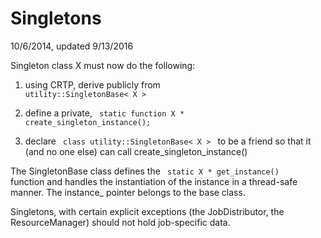 Singletons
==========

10/6/2014, updated 9/13/2016

Singleton class X must now do the following:
1) using CRTP, derive publicly from <code> utility::SingletonBase< X > </code>

2) define a private, <code> static function X * create_singleton_instance(); </code>

3) declare <code> class utility::SingletonBase< X > </code> to be a friend so that it
    (and no one else) can call create_singleton_instance()
  

The SingletonBase class defines the <code> static X * get_instance() </code> function and handles
the instantiation of the instance in a thread-safe manner. The instance_ pointer
belongs to the base class.
    
Singletons, with certain explicit exceptions (the JobDistributor, the ResourceManager)
should not hold job-specific data.
